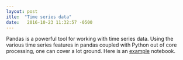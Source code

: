 ```yaml
---
layout: post
itle:  "Time series data"
date:   2016-10-23 11:32:57 -0500
---
```


Pandas is a powerful tool for working with time series data. Using the various time series features in pandas coupled with Python out of core processing, one can cover a lot ground. Here is an [example](https://github.com/msamuel/hacks-pandas/blob/master/timeseries-hacking.ipynb "Time Series") notebook.
